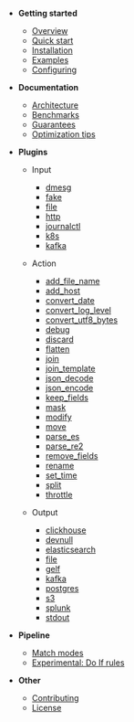 - **Getting started**
  - [Overview](/README.md)
  - [Quick start](/docs/quick-start.md)
  - [Installation](/docs/installation.md)
  - [Examples](/docs/examples.md)
  - [Configuring](/docs/configuring.md)

- **Documentation**
  - [Architecture](/docs/architecture.md)
  - [Benchmarks](/docs/benchmarks.md)
  - [Guarantees](/docs/guarantees.md)
  - [Optimization tips](/docs/optimization-tips.md)

- **Plugins**
  - Input
    - [dmesg](plugin/input/dmesg/README.md)
    - [fake](plugin/input/fake/README.md)
    - [file](plugin/input/file/README.md)
    - [http](plugin/input/http/README.md)
    - [journalctl](plugin/input/journalctl/README.md)
    - [k8s](plugin/input/k8s/README.md)
    - [kafka](plugin/input/kafka/README.md)

  - Action
    - [add_file_name](plugin/action/add_file_name/README.md)
    - [add_host](plugin/action/add_host/README.md)
    - [convert_date](plugin/action/convert_date/README.md)
    - [convert_log_level](plugin/action/convert_log_level/README.md)
    - [convert_utf8_bytes](plugin/action/convert_utf8_bytes/README.md)
    - [debug](plugin/action/debug/README.md)
    - [discard](plugin/action/discard/README.md)
    - [flatten](plugin/action/flatten/README.md)
    - [join](plugin/action/join/README.md)
    - [join_template](plugin/action/join_template/README.md)
    - [json_decode](plugin/action/json_decode/README.md)
    - [json_encode](plugin/action/json_encode/README.md)
    - [keep_fields](plugin/action/keep_fields/README.md)
    - [mask](plugin/action/mask/README.md)
    - [modify](plugin/action/modify/README.md)
    - [move](plugin/action/move/README.md)
    - [parse_es](plugin/action/parse_es/README.md)
    - [parse_re2](plugin/action/parse_re2/README.md)
    - [remove_fields](plugin/action/remove_fields/README.md)
    - [rename](plugin/action/rename/README.md)
    - [set_time](plugin/action/set_time/README.md)
    - [split](plugin/action/split/README.md)
    - [throttle](plugin/action/throttle/README.md)

  - Output
    - [clickhouse](plugin/output/clickhouse/README.md)
    - [devnull](plugin/output/devnull/README.md)
    - [elasticsearch](plugin/output/elasticsearch/README.md)
    - [file](plugin/output/file/README.md)
    - [gelf](plugin/output/gelf/README.md)
    - [kafka](plugin/output/kafka/README.md)
    - [postgres](plugin/output/postgres/README.md)
    - [s3](plugin/output/s3/README.md)
    - [splunk](plugin/output/splunk/README.md)
    - [stdout](plugin/output/stdout/README.md)


- **Pipeline**
  - [Match modes](pipeline/README.md#match-modes)
  - [Experimental: Do If rules](pipeline/README.md#experimental-do-if-rules)

- **Other**
  - [Contributing](/docs/contributing.md)
  - [License](/docs/license.md)